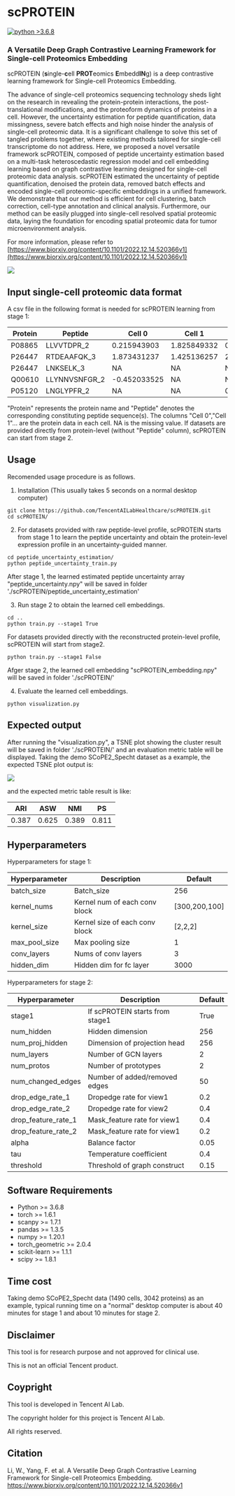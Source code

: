 # scPROTEIN


[![python >3.6.8](https://img.shields.io/badge/python-3.6.8-brightgreen)](https://www.python.org/) 


### A Versatile Deep Graph Contrastive Learning Framework for Single-cell Proteomics Embedding
scPROTEIN (**s**ingle-**c**ell **PROT**eomics **E**mbedd**IN**g) is a deep contrastive learning framework for Single-cell Proteomics Embedding.


The advance of single-cell proteomics sequencing technology sheds light on the research in revealing the protein-protein interactions, the post-translational modifications, and the proteoform dynamics of proteins in a cell. However, the uncertainty estimation for peptide quantification, data missingness, severe batch effects and high noise hinder the analysis of single-cell proteomic data. It is a significant challenge to solve this set of tangled problems together, where existing methods tailored for single-cell transcriptome do not address. Here, we proposed a novel versatile framework scPROTEIN, composed of peptide uncertainty estimation based on a multi-task heteroscedastic regression model and cell embedding learning based on graph contrastive learning designed for single-cell proteomic data analysis. scPROTEIN estimated the uncertainty of peptide quantification, denoised the protein data, removed batch effects and encoded single-cell proteomic-specific embeddings in a unified framework. We demonstrate that our method is efficient for cell clustering, batch correction, cell-type annotation and clinical analysis. Furthermore, our method can be easily plugged into single-cell resolved spatial proteomic data, laying the foundation for encoding spatial proteomic data for tumor microenvironment analysis.

For more information, please refer to [https://www.biorxiv.org/content/10.1101/2022.12.14.520366v1](https://www.biorxiv.org/content/10.1101/2022.12.14.520366v1)



![](https://github.com/TencentAILabHealthcare/scPROTEIN/blob/main/framework.jpg)



## Input single-cell proteomic data format

A csv file in the following format is needed for scPROTEIN learning from stage 1:

Protein  |Peptide                |Cell 0          |Cell 1          |Cell 2          |Cell 3          |Cell 4          |Cell 5          |Cell 6
---------|-----------------------|----------------|----------------|----------------|----------------|----------------|----------------|----------------
P08865	 |LLVVTDPR_2	           |0.215943903	    |1.825849332	   |0.17106779	    |0.090752671	   |0.633329732	    |-0.044091136    |NA
P26447	 |RTDEAAFQK_3	           |1.873431237	    |1.425136257	   |2.354956659    	|1.373487482	   |1.724188343	    |0.828024968	   |0.511722654	
P26447	 |LNKSELK_3	             |NA	            |NA	             |NA	            |NA	             |NA	            |-0.164518259	   |-0.765802428
Q00610	 |LLYNNVSNFGR_2	         |-0.452033525	  |NA	             |NA	            |-0.211513228	   |-0.573607252	  |-0.593867542    |NA
P05120	 |LNGLYPFR_2	           |NA	            |NA	             |0.245379509	    |0.923845132	   |0.300612918	    |NA	             |NA



"Protein" represents the protein name and "Peptide" denotes the corresponding constituting peptide sequence(s). The columns "Cell 0","Cell 1"... are the protein data in each cell. NA is the missing value. If datasets are provided directly from protein-level (without "Peptide" column), scPROTEIN can start from stage 2.


## Usage

Recomended usage procedure is as follows. 


1. Installation
(This usually takes 5 seconds on a normal desktop computer)
```
git clone https://github.com/TencentAILabHealthcare/scPROTEIN.git
cd scPROTEIN/
```


2. For datasets provided with raw peptide-level profile, scPROTEIN starts from stage 1 to learn the peptide uncertainty and obtain the protein-level expression profile in an uncertainty-guided manner. 

```
cd peptide_uncertainty_estimation/
python peptide_uncertainty_train.py
```

After stage 1, the learned estimated peptide uncertainty array "peptide_uncertainty.npy" will be saved in folder './scPROTEIN/peptide_uncertainty_estimation'


3. Run stage 2 to obtain the learned cell embeddings.

```
cd ..
python train.py --stage1 True
```

For datasets provided directly with the reconstructed protein-level profile, scPROTEIN will start from stage2.

```
python train.py --stage1 False
```

Afger stage 2, the learned cell embedding "scPROTEIN_embedding.npy" will be saved in folder './scPROTEIN/'


4. Evaluate the learned cell embeddings.
```
python visualization.py
```



## Expected output

After running the "visualization.py", a TSNE plot showing the cluster result will be saved in folder './scPROTEIN/' and an evaluation metric table will be displayed. Taking the demo SCoPE2_Specht dataset as a example, the expected TSNE plot output is:

![](https://github.com/TencentAILabHealthcare/scPROTEIN/blob/main/TSNE_result.jpg)


and the expected metric table result is like:

ARI  |ASW  |NMI  |PS 
-----|-----|-----|-----
0.387|0.625|0.389|0.811

## Hyperparameters

Hyperparameters for stage 1:

Hyperparameter       |Description                     | Default 
---------------------|--------------------------------| -------
batch_size           |Batch_size                      |256  
kernel_nums          |Kernel num of each conv block   |[300,200,100]
kernel_size          |Kernel size of each conv block  |[2,2,2]
max_pool_size        |Max pooling size                |1
conv_layers          |Nums of conv layers             |3
hidden_dim           |Hidden dim for fc layer         |3000


Hyperparameters for stage 2:

Hyperparameter       |Description                     | Default 
---------------------|--------------------------------| -------
stage1               |If scPROTEIN starts from stage1 | True
num_hidden           |Hidden dimension                | 256  
num_proj_hidden      |Dimension of projection head    | 256
num_layers           |Number of GCN layers            | 2
num_protos           |Number of prototypes            | 2
num_changed_edges    |Number of added/removed edges   | 50
drop_edge_rate_1     |Dropedge rate for view1         | 0.2
drop_edge_rate_2     |Dropedge rate for view2         | 0.4
drop_feature_rate_1  |Mask_feature rate for view1     | 0.4
drop_feature_rate_2  |Mask_feature rate for view1     | 0.2
alpha                |Balance factor                  | 0.05
tau                  |Temperature coefficient         | 0.4
threshold            |Threshold of graph construct    | 0.15


## Software Requirements

- Python >= 3.6.8
- torch >= 1.6.1
- scanpy >= 1.7.1
- pandas >= 1.3.5
- numpy >= 1.20.1
- torch_geometric >= 2.0.4
- scikit-learn >= 1.1.1
- scipy >= 1.8.1


## Time cost

Taking demo SCoPE2_Specht data (1490 cells, 3042 proteins) as an example, typical running time on a "normal" desktop computer is about 40 minutes for stage 1 and about 10 minutes for stage 2.


## Disclaimer
This tool is for research purpose and not approved for clinical use.

This is not an official Tencent product.


## Coypright

This tool is developed in Tencent AI Lab.

The copyright holder for this project is Tencent AI Lab.

All rights reserved.



## Citation
Li, W., Yang, F. et al. A Versatile Deep Graph Contrastive Learning Framework for Single-cell Proteomics Embedding. https://www.biorxiv.org/content/10.1101/2022.12.14.520366v1


